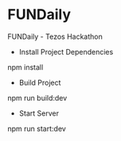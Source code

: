 # FUNDaily
FUNDaily - Tezos Hackathon

- Install Project Dependencies

npm install

- Build Project

npm run build:dev

- Start Server

npm run start:dev

